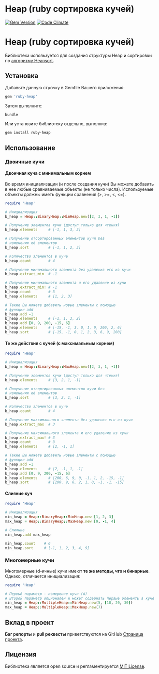 # Heap (ruby сортировка кучей)

[![Gem Version](https://badge.fury.io/rb/ruby-heap.svg)](https://badge.fury.io/rb/ruby-heap)
[![Code Climate](https://codeclimate.com/github/pups3s/ruby-heap/badges/gpa.svg)](https://codeclimate.com/github/pups3s/ruby-heap)

# Heap (ruby сортировка кучей)
Библиотека используется для создания структуры Heap и сортировки по [алгоритму Heapsort](https://ru.wikipedia.org/wiki/%D0%9F%D0%B8%D1%80%D0%B0%D0%BC%D0%B8%D0%B4%D0%B0%D0%BB%D1%8C%D0%BD%D0%B0%D1%8F_%D1%81%D0%BE%D1%80%D1%82%D0%B8%D1%80%D0%BE%D0%B2%D0%BA%D0%B0).

## Установка

Добавьте данную строчку в Gemfile Вашего приложения:

```ruby
gem 'ruby-heap'
```

Затем выполните:

```bash
bundle
```

Или установите библиотеку отдельно, выполнив:

```bash
gem install ruby-heap
```

## Использование

### Двоичные кучи

#### Двоичная куча с минимальным корнем

Во время инициализации (и после создания кучи) Вы можете добавить в нее любые сравниваемые объекты (не только числа).
Используемые объекты должны иметь функции сравнения (>, >=, <, <=).

```ruby
require 'Heap'

# Инициализация
b_heap = Heap::BinaryHeap::MinHeap.new([2, 3, 1, -1])

# Получение элементов кучи (доступ только для чтения)
b_heap.elements     # [-1, 1, 3, 2]

# Получение отсортированных элементов кучи без
# изменения её элементов
b_heap.sort         # [-1, 1, 2, 3]

# Количество элементов в куче
b_heap.count        # 4

# Получение минимального элемента без удаления его из кучи
b_heap.extract_min  # -1

# Получение минимального элемента и его удаление из кучи
b_heap.extract_min! # -1
b_heap.count        # 3
b_heap.elements     # [1, 2, 3]

# Также Вы можете добавить новые элементы с помощью
# функции add
b_heap.add -1
b_heap.elements     # [-1, 1, 3, 2]
b_heap.add [0, 9, 200, -15, 6]
b_heap.elements     # [-15, -1, 3, 0, 1, 9, 200, 2, 6]
b_heap.sort         # [-15, -1, 0, 1, 2, 3, 6, 9, 200]
```

#### Те же действия с кучей (с максимальным корнем)

```ruby
require 'Heap'

# Инициализация
b_heap = Heap::BinaryHeap::MaxHeap.new([2, 3, 1, -1])

# Получение элементов кучи (доступ только для чтения)
b_heap.elements     # [3, 2, 1, -1]

# Получение отсортированных элементов кучи без
# изменения её элементов
b_heap.sort         # [3, 2, 1, -1]

# Количество элементов в куче
b_heap.count        # 4

# Получение максимального элемента без удаления его из кучи
b_heap.extract_max  # 3

# Получение максимального элемента и его удаление из кучи
b_heap.extract_max! # 3
b_heap.count        # 3
b_heap.elements     # [2, -1, 1]

# Также Вы можете добавить новые элементы с помощью
# функции add
b_heap.add -1
b_heap.elements     # [2, -1, 1, -1]
b_heap.add [0, 9, 200, -15, 6]
b_heap.elements     # [200, 6, 9, 0, -1, 1, 2, -15, -1]
b_heap.sort         # [200, 9, 6, 2, 1, 0, -1, -1, -15]
```

#### Слияние куч

```ruby
require 'Heap'

# Инициализация
min_heap = Heap::BinaryHeap::MinHeap.new [1, 2, 3]
max_heap = Heap::BinaryHeap::MaxHeap.new [9, -1, 4]

# Слияние
min_heap.add max_heap

min_heap.count    # 6
min_heap.sort     # [-1, 1, 2, 3, 4, 9]
```

### Многомерные кучи

Многомерные (d-ичные) кучи имеют **те же методы, что и бинарные**. Однако, отличается инициализация:

```ruby
require 'Heap'

# Первый параметр - измерение кучи (d)
# Второй параметр опционален и может содержать первые элементы в куче
min_heap = Heap::MultipleHeap::MinHeap.new(5, [10, 20, 30])
max_heap = Heap::MultipleHeap::MaxHeap.new(7)
```

## Вклад в проект

**Баг репорты** и **pull реквесты** приветствуются на GitHub [Страница проекта](https://github.com/pups3s/ruby-heap).

## Лицензия

Библиотека является open source и регламентируется [MIT License](http://opensource.org/licenses/MIT).
